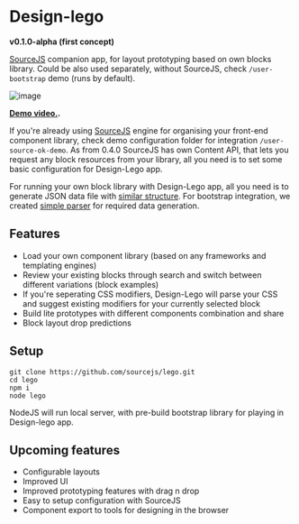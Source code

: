 # Design-lego

**v0.1.0-alpha (first concept)**

[SourceJS](http://sourcejs.com) companion app, for layout prototyping based on own blocks library. Could be also used separately, without SourceJS, check `/user-bootstrap` demo (runs by default).

![image](http://habrastorage.org/files/6fd/bd8/4e4/6fdbd84e4ea2492f902c250d7dcd1d50.png)

**[Demo video.](https://www.youtube.com/watch?v=cefy_U5NU4o).**

If you're already using [SourceJS](http://sourcejs.com) engine for organising your front-end component library, check demo configuration folder for integration `/user-source-ok-demo`. As from 0.4.0 SourceJS has own Content API, that lets you request any block resources from your library, all you need is to set some basic configuration for Design-Lego app.

For running your own block library with Design-Lego app, all you need is to generate JSON data file with [similar structure](https://github.com/sourcejs/lego/blob/master/user-bootstrap/data/bootstrap/bootstrap.json). For bootstrap integration, we created [simple parser](https://github.com/sourcejs/lego/blob/master/parser/bootstrap.js) for required data generation.

## Features

* Load your own component library (based on any frameworks and templating engines)
* Review your existing blocks through search and switch between different variations (block examples)
* If you're seperating CSS modifiers, Design-Lego will parse your CSS and suggest existing modifiers for your currently selected block
* Build lite prototypes with different components combination and share
* Block layout drop predictions

## Setup

```
git clone https://github.com/sourcejs/lego.git
cd lego
npm i
node lego
```

NodeJS will run local server, with pre-build bootstrap library for playing in Design-lego app.

## Upcoming features

* Configurable layouts
* Improved UI
* Improved prototyping features with drag n drop
* Easy to setup configuration with SourceJS
* Component export to tools for designing in the browser
